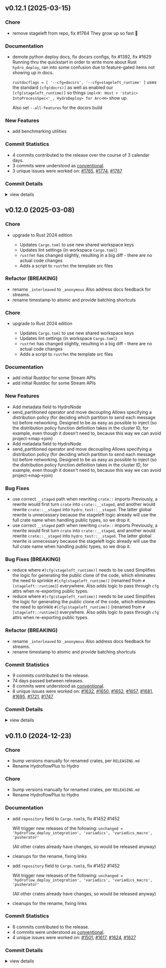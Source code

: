 

## v0.12.1 (2025-03-15)

<csr-id-38e6721be69f6a41aa47a01a9d06d56a01be1355/>

### Chore

 - <csr-id-38e6721be69f6a41aa47a01a9d06d56a01be1355/> remove stageleft from repo, fix #1764
   They grow up so fast 🥹

### Documentation

 - <csr-id-b235a42a3071e55da7b09bdc8bc710b18e0fe053/> demote python deploy docs, fix docsrs configs, fix #1392, fix #1629
   Running thru the quickstart in order to write more about Rust
   `hydro_deploy`, ran into some confusion due to feature-gated items not
   showing up in docs.
   
   `rustdocflags = [ '--cfg=docsrs', '--cfg=stageleft_runtime' ]` uses the
   standard `[cfg(docrs)]` as well as enabled our
   `[cfg(stageleft_runtime)]` so things `impl<H: Host + 'static>
   IntoProcessSpec<'_, HydroDeploy> for Arc<H>` show up.
   
   Also set `--all-features` for the docsrs build

### New Features

 - <csr-id-7f0a9e8ef59adf462ddd4b798811ec32e61bcb47/> add benchmarking utilities

### Commit Statistics

<csr-read-only-do-not-edit/>

 - 4 commits contributed to the release over the course of 3 calendar days.
 - 3 commits were understood as [conventional](https://www.conventionalcommits.org).
 - 3 unique issues were worked on: [#1765](https://github.com/hydro-project/hydro/issues/1765), [#1774](https://github.com/hydro-project/hydro/issues/1774), [#1787](https://github.com/hydro-project/hydro/issues/1787)

### Commit Details

<csr-read-only-do-not-edit/>

<details><summary>view details</summary>

 * **[#1765](https://github.com/hydro-project/hydro/issues/1765)**
    - Add benchmarking utilities ([`7f0a9e8`](https://github.com/hydro-project/hydro/commit/7f0a9e8ef59adf462ddd4b798811ec32e61bcb47))
 * **[#1774](https://github.com/hydro-project/hydro/issues/1774)**
    - Remove stageleft from repo, fix #1764 ([`38e6721`](https://github.com/hydro-project/hydro/commit/38e6721be69f6a41aa47a01a9d06d56a01be1355))
 * **[#1787](https://github.com/hydro-project/hydro/issues/1787)**
    - Demote python deploy docs, fix docsrs configs, fix #1392, fix #1629 ([`b235a42`](https://github.com/hydro-project/hydro/commit/b235a42a3071e55da7b09bdc8bc710b18e0fe053))
 * **Uncategorized**
    - Release dfir_lang v0.12.1, dfir_datalog_core v0.12.1, dfir_datalog v0.12.1, dfir_macro v0.12.1, hydro_deploy_integration v0.12.1, lattices v0.6.1, pusherator v0.0.12, dfir_rs v0.12.1, hydro_deploy v0.12.1, hydro_lang v0.12.1, hydro_std v0.12.1, hydro_cli v0.12.1 ([`23221b5`](https://github.com/hydro-project/hydro/commit/23221b53b30918707ddaa85529d04cd7919166b4))
</details>

## v0.12.0 (2025-03-08)

<csr-id-49a387d4a21f0763df8ec94de73fb953c9cd333a/>
<csr-id-41e5bb93eb9c19a88167a63bce0ceb800f8f300d/>
<csr-id-80407a2f0fdaa8b8a81688d181166a0da8aa7b52/>
<csr-id-2fd6119afed850a0c50ecc69e5c4d8de61a2f4cb/>
<csr-id-524fa67232b54f5faeb797b43070f2f197c558dd/>
<csr-id-ec3795a678d261a38085405b6e9bfea943dafefb/>

### Chore

 - <csr-id-49a387d4a21f0763df8ec94de73fb953c9cd333a/> upgrade to Rust 2024 edition
   - Updates `Cargo.toml` to use new shared workspace keys
   - Updates lint settings (in workspace `Cargo.toml`)
   - `rustfmt` has changed slightly, resulting in a big diff - there are no
   actual code changes
   - Adds a script to `rustfmt` the template src files

### Refactor (BREAKING)

 - <csr-id-2fd6119afed850a0c50ecc69e5c4d8de61a2f4cb/> rename `_interleaved` to `_anonymous`
   Also address docs feedback for streams.
 - <csr-id-524fa67232b54f5faeb797b43070f2f197c558dd/> rename timestamp to atomic and provide batching shortcuts

### Chore

 - <csr-id-ec3795a678d261a38085405b6e9bfea943dafefb/> upgrade to Rust 2024 edition
   - Updates `Cargo.toml` to use new shared workspace keys
   - Updates lint settings (in workspace `Cargo.toml`)
   - `rustfmt` has changed slightly, resulting in a big diff - there are no
   actual code changes
   - Adds a script to `rustfmt` the template src files

### Documentation

 - <csr-id-73444373dabeedd7a03a8231952684fb01bdf895/> add initial Rustdoc for some Stream APIs
 - <csr-id-d7741d55a3ea9b172e962e7398f0414d0427c3f9/> add initial Rustdoc for some Stream APIs

### New Features

 - <csr-id-eee28d3a17ea542c69a2d7e535c38333f42d4398/> Add metadata field to HydroNode
 - <csr-id-6d77db9e52ece0b668587187c59f2862670db7cf/> send_partitioned operator and move decoupling
   Allows specifying a distribution policy (for deciding which partition to
   send each message to) before networking. Designed to be as easy as
   possible to inject (so the distribution policy function definition takes
   in the cluster ID, for example, even though it doesn't need to, because
   this way we can avoid project->map->join)
 - <csr-id-69831f9dc724ba7915b8ade8134839c42786ac76/> Add metadata field to HydroNode
 - <csr-id-ca291dd618fc4065c4e30097c5ea605226383cec/> send_partitioned operator and move decoupling
   Allows specifying a distribution policy (for deciding which partition to
   send each message to) before networking. Designed to be as easy as
   possible to inject (so the distribution policy function definition takes
   in the cluster ID, for example, even though it doesn't need to, because
   this way we can avoid project->map->join)

### Bug Fixes

 - <csr-id-75eb323a612fd5d2609e464fe7690bc2b6a8457a/> use correct `__staged` path when rewriting `crate::` imports
   Previously, a rewrite would first turn `crate` into `crate::__staged`,
   and another would rewrite `crate::__staged` into `hydro_test::__staged`.
   The latter global rewrite is unnecessary because the stageleft logic
   already will use the full crate name when handling public types, so we
   drop it.
 - <csr-id-48b275c1247f4f6fe7e6b63a5ae184c5d85b6fa1/> use correct `__staged` path when rewriting `crate::` imports
   Previously, a rewrite would first turn `crate` into `crate::__staged`,
   and another would rewrite `crate::__staged` into `hydro_test::__staged`.
   The latter global rewrite is unnecessary because the stageleft logic
   already will use the full crate name when handling public types, so we
   drop it.

### Bug Fixes (BREAKING)

 - <csr-id-c49a4913cfdae021404a86e5a4d0597aa4db9fbe/> reduce where `#[cfg(stageleft_runtime)]` needs to be used
   Simplifies the logic for generating the public clone of the code, which
   eliminates the need to sprinkle `#[cfg(stageleft_runtime)]` (renamed
   from `#[stageleft::runtime]`) everywhere. Also adds logic to pass
   through `cfg` attrs when re-exporting public types.
 - <csr-id-a7e22cdd312b8483163aa89751833e1657703b8d/> reduce where `#[cfg(stageleft_runtime)]` needs to be used
   Simplifies the logic for generating the public clone of the code, which
   eliminates the need to sprinkle `#[cfg(stageleft_runtime)]` (renamed
   from `#[stageleft::runtime]`) everywhere. Also adds logic to pass
   through `cfg` attrs when re-exporting public types.

### Refactor (BREAKING)

 - <csr-id-41e5bb93eb9c19a88167a63bce0ceb800f8f300d/> rename `_interleaved` to `_anonymous`
   Also address docs feedback for streams.
 - <csr-id-80407a2f0fdaa8b8a81688d181166a0da8aa7b52/> rename timestamp to atomic and provide batching shortcuts

### Commit Statistics

<csr-read-only-do-not-edit/>

 - 9 commits contributed to the release.
 - 74 days passed between releases.
 - 8 commits were understood as [conventional](https://www.conventionalcommits.org).
 - 8 unique issues were worked on: [#1632](https://github.com/hydro-project/hydro/issues/1632), [#1650](https://github.com/hydro-project/hydro/issues/1650), [#1652](https://github.com/hydro-project/hydro/issues/1652), [#1657](https://github.com/hydro-project/hydro/issues/1657), [#1681](https://github.com/hydro-project/hydro/issues/1681), [#1695](https://github.com/hydro-project/hydro/issues/1695), [#1721](https://github.com/hydro-project/hydro/issues/1721), [#1747](https://github.com/hydro-project/hydro/issues/1747)

### Commit Details

<csr-read-only-do-not-edit/>

<details><summary>view details</summary>

 * **[#1632](https://github.com/hydro-project/hydro/issues/1632)**
    - Add metadata field to HydroNode ([`69831f9`](https://github.com/hydro-project/hydro/commit/69831f9dc724ba7915b8ade8134839c42786ac76))
 * **[#1650](https://github.com/hydro-project/hydro/issues/1650)**
    - Add initial Rustdoc for some Stream APIs ([`d7741d5`](https://github.com/hydro-project/hydro/commit/d7741d55a3ea9b172e962e7398f0414d0427c3f9))
 * **[#1652](https://github.com/hydro-project/hydro/issues/1652)**
    - Send_partitioned operator and move decoupling ([`ca291dd`](https://github.com/hydro-project/hydro/commit/ca291dd618fc4065c4e30097c5ea605226383cec))
 * **[#1657](https://github.com/hydro-project/hydro/issues/1657)**
    - Use correct `__staged` path when rewriting `crate::` imports ([`48b275c`](https://github.com/hydro-project/hydro/commit/48b275c1247f4f6fe7e6b63a5ae184c5d85b6fa1))
 * **[#1681](https://github.com/hydro-project/hydro/issues/1681)**
    - Rename timestamp to atomic and provide batching shortcuts ([`524fa67`](https://github.com/hydro-project/hydro/commit/524fa67232b54f5faeb797b43070f2f197c558dd))
 * **[#1695](https://github.com/hydro-project/hydro/issues/1695)**
    - Rename `_interleaved` to `_anonymous` ([`2fd6119`](https://github.com/hydro-project/hydro/commit/2fd6119afed850a0c50ecc69e5c4d8de61a2f4cb))
 * **[#1721](https://github.com/hydro-project/hydro/issues/1721)**
    - Reduce where `#[cfg(stageleft_runtime)]` needs to be used ([`a7e22cd`](https://github.com/hydro-project/hydro/commit/a7e22cdd312b8483163aa89751833e1657703b8d))
 * **[#1747](https://github.com/hydro-project/hydro/issues/1747)**
    - Upgrade to Rust 2024 edition ([`ec3795a`](https://github.com/hydro-project/hydro/commit/ec3795a678d261a38085405b6e9bfea943dafefb))
 * **Uncategorized**
    - Release dfir_lang v0.12.0, dfir_datalog_core v0.12.0, dfir_datalog v0.12.0, dfir_macro v0.12.0, hydroflow_deploy_integration v0.12.0, lattices_macro v0.5.9, variadics v0.0.9, variadics_macro v0.6.0, lattices v0.6.0, multiplatform_test v0.5.0, pusherator v0.0.11, dfir_rs v0.12.0, hydro_deploy v0.12.0, stageleft_macro v0.6.0, stageleft v0.7.0, stageleft_tool v0.6.0, hydro_lang v0.12.0, hydro_std v0.12.0, hydro_cli v0.12.0, safety bump 10 crates ([`973c925`](https://github.com/hydro-project/hydro/commit/973c925e87ed78344494581bd7ce1bbb4186a2f3))
</details>

## v0.11.0 (2024-12-23)

<csr-id-03b3a349013a71b324276bca5329c33d400a73ff/>
<csr-id-162e49cf8a8cf944cded7f775d6f78afe4a89837/>
<csr-id-a6f60c92ae7168eb86eb311ca7b7afb10025c7de/>
<csr-id-54f461acfce091276b8ce7574c0690e6d648546d/>

### Chore

 - <csr-id-03b3a349013a71b324276bca5329c33d400a73ff/> bump versions manually for renamed crates, per `RELEASING.md`
 - <csr-id-162e49cf8a8cf944cded7f775d6f78afe4a89837/> Rename HydroflowPlus to Hydro

### Chore

 - <csr-id-a6f60c92ae7168eb86eb311ca7b7afb10025c7de/> bump versions manually for renamed crates, per `RELEASING.md`
 - <csr-id-54f461acfce091276b8ce7574c0690e6d648546d/> Rename HydroflowPlus to Hydro

### Documentation

 - <csr-id-28cd220c68e3660d9ebade113949a2346720cd04/> add `repository` field to `Cargo.toml`s, fix #1452
   #1452 
   
   Will trigger new releases of the following:
   `unchanged = 'hydroflow_deploy_integration', 'variadics',
   'variadics_macro', 'pusherator'`
   
   (All other crates already have changes, so would be released anyway)
 - <csr-id-6ab625273d822812e83a333e928c3dea1c3c9ccb/> cleanups for the rename, fixing links
 - <csr-id-204bd117ca3a8845b4986539efb91a0c612dfa05/> add `repository` field to `Cargo.toml`s, fix #1452
   #1452 
   
   Will trigger new releases of the following:
   `unchanged = 'hydroflow_deploy_integration', 'variadics',
   'variadics_macro', 'pusherator'`
   
   (All other crates already have changes, so would be released anyway)
 - <csr-id-987f7ad8668d9740ceea577a595035228898d530/> cleanups for the rename, fixing links

### Commit Statistics

<csr-read-only-do-not-edit/>

 - 6 commits contributed to the release.
 - 4 commits were understood as [conventional](https://www.conventionalcommits.org).
 - 4 unique issues were worked on: [#1501](https://github.com/hydro-project/hydro/issues/1501), [#1617](https://github.com/hydro-project/hydro/issues/1617), [#1624](https://github.com/hydro-project/hydro/issues/1624), [#1627](https://github.com/hydro-project/hydro/issues/1627)

### Commit Details

<csr-read-only-do-not-edit/>

<details><summary>view details</summary>

 * **[#1501](https://github.com/hydro-project/hydro/issues/1501)**
    - Add `repository` field to `Cargo.toml`s, fix #1452 ([`204bd11`](https://github.com/hydro-project/hydro/commit/204bd117ca3a8845b4986539efb91a0c612dfa05))
 * **[#1617](https://github.com/hydro-project/hydro/issues/1617)**
    - Rename HydroflowPlus to Hydro ([`54f461a`](https://github.com/hydro-project/hydro/commit/54f461acfce091276b8ce7574c0690e6d648546d))
 * **[#1624](https://github.com/hydro-project/hydro/issues/1624)**
    - Cleanups for the rename, fixing links ([`987f7ad`](https://github.com/hydro-project/hydro/commit/987f7ad8668d9740ceea577a595035228898d530))
 * **[#1627](https://github.com/hydro-project/hydro/issues/1627)**
    - Bump versions manually for renamed crates, per `RELEASING.md` ([`a6f60c9`](https://github.com/hydro-project/hydro/commit/a6f60c92ae7168eb86eb311ca7b7afb10025c7de))
 * **Uncategorized**
    - Release stageleft_macro v0.5.0, stageleft v0.6.0, stageleft_tool v0.5.0, hydro_lang v0.11.0, hydro_std v0.11.0, hydro_cli v0.11.0 ([`7633c38`](https://github.com/hydro-project/hydro/commit/7633c38c4a56acf7e5b3b6f2a72ccc1d6e6eeba1))
    - Release dfir_lang v0.11.0, dfir_datalog_core v0.11.0, dfir_datalog v0.11.0, dfir_macro v0.11.0, hydroflow_deploy_integration v0.11.0, lattices_macro v0.5.8, variadics v0.0.8, variadics_macro v0.5.6, lattices v0.5.9, multiplatform_test v0.4.0, pusherator v0.0.10, dfir_rs v0.11.0, hydro_deploy v0.11.0, stageleft_macro v0.5.0, stageleft v0.6.0, stageleft_tool v0.5.0, hydro_lang v0.11.0, hydro_std v0.11.0, hydro_cli v0.11.0, safety bump 6 crates ([`361b443`](https://github.com/hydro-project/hydro/commit/361b4439ef9c781860f18d511668ab463a8c5203))
</details>

